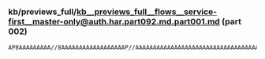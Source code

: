 ### kb/previews_full/kb__previews_full__flows__service-first__master-only@auth.har.part092.md.part001.md (part 002)

```md
AP8AAAAAAAAA//8AAAAAAAAAAAAAAAAAAP//AAAAAAAAAAAAAAAAAAAAAAAAAAAAAAAAAAAAAAAAAAEAAP///wAAAAAAA
```

```
